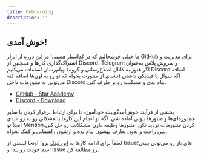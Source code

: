 ```yaml
---
title: Onboarding
description: ''
---
```


## خوش آمدی!

ما خیلی خوشحالیم که در کداستار هستی!
در این دوره از ابزار GitHub برای مدیریت و اشتراک‌گذاری کار‌ها
و همچنین از Discord، Telegram و سروش پلاس به‌عنوان پیام‌رسان استفاده می‌کنیم. (اگر هنوز به کانال اطلاع‌رسانی و گروه Discord اضافه نشدی از منتورت بخواه که تو رو به اون‌ها اضافه کنه)
اگه سوال یا فیدبکی داشتی می‌تونی به منتورهات داخل Discord پیام بدی و مشکلت رو بر طرف کنی.

-   [GitHub - Star Academy](https://github.com/Star-Academy/)
-   [Discord - Download](https://discord.com/download)

بخشی از فرآیند خوش‌آمدگوییت خودآموزه تا برای ارتباط برقرار کردن با سایر هم‌دوره‌ای‌ها و منتور‌ها بتونی آماده شی.
اگه تو انجام این کارها با مشکلی رو به رو شدی اصلاً تو Mentionکردن
منتورهات تردید نکن. منتورها وظیفه دارن مشکلاتت رو حل کنن، پس راحت و بدون تعارف بهشون پیام بده و ازشون
راهنمایی و کمک بخواه.

لطفاً برای ادامه کارها به
[این لینک](https://github.com/Star-Academy/codestar-intern-issues/issues)
برو؛
اونجا لیستی از Issueهای باز رو می‌تونی ببینی؛
اسم خودت رو پیدا و Issue رو مطالعه کن.
